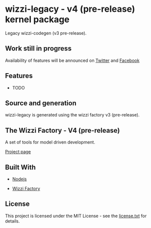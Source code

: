 # wizzi-legacy - v4 (pre-release) kernel package

Legacy wizzi-codegen (v3 pre-release).

## Work still in progress

Availability of features will be announced
on [Twitter](https://twitter.com/wizziteam) and [Facebook](https://www.facebook.com/wizzifactory)

## Features
* TODO 

## Source and generation
wizzi-legacy is generated using the wizzi factory v3 (pre-release).

## The Wizzi Factory - V4 (pre-release)

A set of tools for model driven development.


[Project page](https://wizzifactory.github.io/)
## Built With
* [Nodejs](https://nodejs.org)

* [Wizzi Factory](https://github.com/wizzifactory)


## License
This project is licensed under the MIT License - see the
[license.txt](license.txt)
for details.
